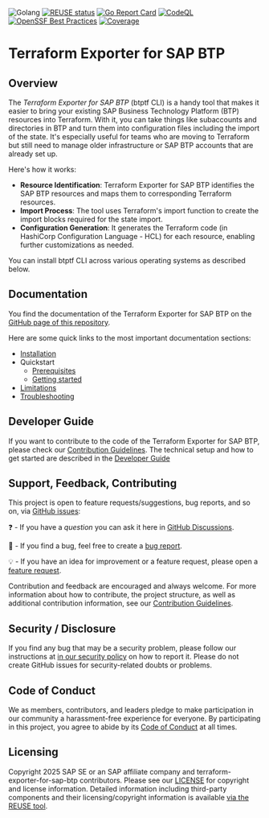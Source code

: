 ![Golang](https://img.shields.io/badge/Go-1.24-informational)
[![REUSE status](https://api.reuse.software/badge/github.com/SAP/terraform-exporter-btp)](https://api.reuse.software/info/github.com/SAP/terraform-exporter-btp)
[![Go Report Card](https://goreportcard.com/badge/github.com/SAP/terraform-exporter-btp)](https://goreportcard.com/report/github.com/SAP/terraform-exporter-btp)
[![CodeQL](https://github.com/SAP/terraform-exporter-btp/actions/workflows/codeql.yml/badge.svg)](https://github.com/SAP/terraform-exporter-btp/actions/workflows/codeql.yml)
[![OpenSSF Best Practices](https://www.bestpractices.dev/projects/9673/badge)](https://www.bestpractices.dev/projects/9673)
[![Coverage](https://sonarcloud.io/api/project_badges/measure?project=SAP_terraform-exporter-btp&metric=coverage)](https://sonarcloud.io/summary/new_code?id=SAP_terraform-exporter-btp)


# Terraform Exporter for SAP BTP

## Overview
The *Terraform Exporter for SAP BTP* (btptf CLI) is a handy tool that makes it easier to bring your existing SAP Business Technology Platform (BTP) resources into Terraform. With it, you can take things like subaccounts and directories in BTP and turn them into configuration files including the import of the state. It's especially useful for teams who are moving to Terraform but still need to manage older infrastructure or SAP BTP accounts that are already set up.

Here's how it works:

- **Resource Identification**: Terraform Exporter for SAP BTP identifies the SAP BTP resources and maps them to corresponding Terraform resources.
- **Import Process**: The tool uses Terraform's import function to create the import blocks required for the state import.
- **Configuration Generation**: It generates the Terraform code (in HashiCorp Configuration Language - HCL) for each resource, enabling further customizations as needed.

You can install btptf CLI across various operating systems as described below.

## Documentation

You find the documentation of the Terraform Exporter for SAP BTP on the [GitHub page of this repository](https://sap.github.io/terraform-exporter-btp/).

Here are some quick links to the most important documentation sections:

- [Installation](https://sap.github.io/terraform-exporter-btp/install/)
- Quickstart
   - [Prerequisites](https://sap.github.io/terraform-exporter-btp/prerequisites/)
   - [Getting started](https://sap.github.io/terraform-exporter-btp/gettingstarted/)
- [Limitations](https://sap.github.io/terraform-exporter-btp/limitations/)
- [Troubleshooting](https://sap.github.io/terraform-exporter-btp/troubleshooting/)

## Developer Guide

If you want to contribute to the code of the Terraform Exporter for SAP BTP, please check our [Contribution Guidelines](CONTRIBUTING.md). The technical setup and how to get started are described in the [Developer Guide](./guidelines/DEVELOPER-GUIDE.md)

## Support, Feedback, Contributing

This project is open to feature requests/suggestions, bug reports, and so on, via [GitHub issues](https://github.com/SAP/terraform-exporter-for-sap-btp/issues):

❓ - If you have a *question* you can ask it here in [GitHub Discussions](https://github.com/SAP/terraform-exporter-btp/discussions/).

🐞 - If you find a bug, feel free to create a [bug report](https://github.com/SAP/terraform-exporter-btp/issues/new?assignees=&labels=bug%2Cneeds-triage&projects=&template=bug_report.yml&title=%5BBUG%5D).

💡 - If you have an idea for improvement or a feature request, please open a [feature request](https://github.com/SAP/terraform-exporter-btp/issues/new?assignees=&labels=enhancement%2Cneeds-triage&projects=&template=feature_request.yml&title=%5BFEATURE%5D).

Contribution and feedback are encouraged and always welcome. For more information about how to contribute, the project structure, as well as additional contribution information, see our [Contribution Guidelines](CONTRIBUTING.md).

## Security / Disclosure
If you find any bug that may be a security problem, please follow our instructions at [in our security policy](https://github.com/SAP/terraform-exporter-for-sap-btp/security/policy) on how to report it. Please do not create GitHub issues for security-related doubts or problems.

## Code of Conduct

We as members, contributors, and leaders pledge to make participation in our community a harassment-free experience for everyone. By participating in this project, you agree to abide by its [Code of Conduct](https://github.com/SAP/.github/blob/main/CODE_OF_CONDUCT.md) at all times.

## Licensing

Copyright 2025 SAP SE or an SAP affiliate company and terraform-exporter-for-sap-btp contributors. Please see our [LICENSE](LICENSE) for copyright and license information. Detailed information including third-party components and their licensing/copyright information is available [via the REUSE tool](https://api.reuse.software/info/github.com/SAP/terraform-exporter-btp).
